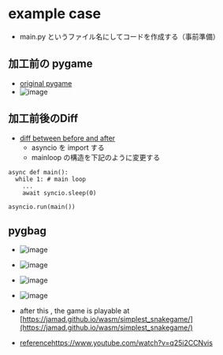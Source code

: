 # example case
  * main.py というファイル名にしてコードを作成する（事前準備）

## 加工前の pygame
  * [original pygame](https://github.com/jamad/jamad.github.io/commit/b81478935a263176660824928385a67ddc909fb8?diff=unified&w=0) 
  * ![image](https://github.com/jamad/jamad.github.io/assets/949913/de710223-ef60-4c0f-96e6-358972bb7f12)
## 加工前後のDiff
  * [diff between before and after](https://github.com/jamad/jamad.github.io/commit/210a7ad0bcecc3d415990180ecc1b1a69433cbd8?diff=split&w=0)
    * asyncio を import する
    * mainloop の構造を下記のように変更する

```
async def main():
  while 1: # main loop
    ...
    await syncio.sleep(0)

asyncio.run(main())
```

## pygbag
* ![image](https://github.com/jamad/jamad.github.io/assets/949913/490df2e4-9ed9-4a2e-89a0-89015d911c58)
* ![image](https://github.com/jamad/jamad.github.io/assets/949913/42c50d57-08bc-4688-82d0-87923f5385f9)
* ![image](https://github.com/jamad/jamad.github.io/assets/949913/63766277-7a2d-4d1f-9df9-27f998f6f002)
* ![image](https://github.com/jamad/jamad.github.io/assets/949913/4cdef75e-1694-437f-8590-54c42b45199e)
* after this , the game is playable at [https://jamad.github.io/wasm/simplest_snakegame/](https://jamad.github.io/wasm/simplest_snakegame/)


* [reference](https://www.youtube.com/watch?v=q25i2CCNvis)https://www.youtube.com/watch?v=q25i2CCNvis 
